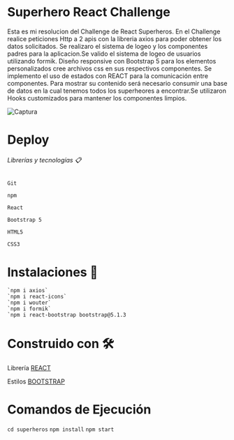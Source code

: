 # Superhero React Challenge
Esta es mi resolucion del Challenge de React Superheros.
En el Challenge realice peticiones Http a 2 apis con la libreria axios para poder obtener los datos solicitados.
Se realizaro el sistema de logeo y los componentes padres para la aplicacion.Se valido el sistema de logeo de usuarios utilizando formik.
Diseño responsive con Bootstrap 5 para los elementos personalizados cree archivos css en sus respectivos componentes.
Se implemento el uso de estados con REACT para la comunicación entre componentes. Para mostrar su contenido será necesario consumir una base de datos en la cual tenemos todos los superheores a encontrar.Se utilizaron Hooks customizados para mantener los componentes limpios. 

 
![Captura](https://raw.githubusercontent.com/facundocolavini/superheroes/src/images/superhero-app.png)

# Deploy 



###### Librerías y tecnologías 📋

    Git 

    npm 

    React 
    
    Bootstrap 5

    HTML5 

    CSS3 


# Instalaciones 🔧 

    `npm i axios`
    `npm i react-icons`
    `npm i wouter`
    `npm i formik`
    `npm i react-bootstrap bootstrap@5.1.3
 
# Construido con 🛠️ 

   Librería [REACT](https://reactjs.org) 

   Estilos [BOOTSTRAP](https://react-bootstrap.netlify.app/) 
   
   
   
# Comandos de Ejecución 
   `cd superheros`
   `npm install`
   `npm start`
